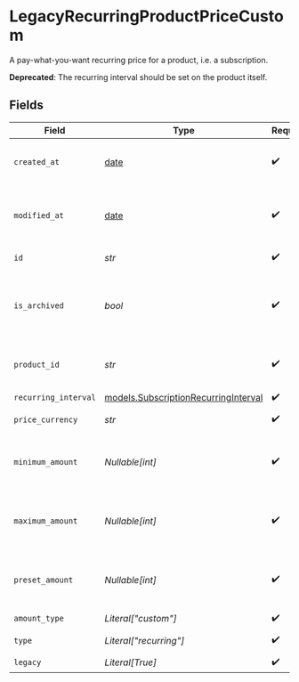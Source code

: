# LegacyRecurringProductPriceCustom

A pay-what-you-want recurring price for a product, i.e. a subscription.

**Deprecated**: The recurring interval should be set on the product itself.


## Fields

| Field                                                                              | Type                                                                               | Required                                                                           | Description                                                                        |
| ---------------------------------------------------------------------------------- | ---------------------------------------------------------------------------------- | ---------------------------------------------------------------------------------- | ---------------------------------------------------------------------------------- |
| `created_at`                                                                       | [date](https://docs.python.org/3/library/datetime.html#date-objects)               | :heavy_check_mark:                                                                 | Creation timestamp of the object.                                                  |
| `modified_at`                                                                      | [date](https://docs.python.org/3/library/datetime.html#date-objects)               | :heavy_check_mark:                                                                 | Last modification timestamp of the object.                                         |
| `id`                                                                               | *str*                                                                              | :heavy_check_mark:                                                                 | The ID of the price.                                                               |
| `is_archived`                                                                      | *bool*                                                                             | :heavy_check_mark:                                                                 | Whether the price is archived and no longer available.                             |
| `product_id`                                                                       | *str*                                                                              | :heavy_check_mark:                                                                 | The ID of the product owning the price.                                            |
| `recurring_interval`                                                               | [models.SubscriptionRecurringInterval](../models/subscriptionrecurringinterval.md) | :heavy_check_mark:                                                                 | N/A                                                                                |
| `price_currency`                                                                   | *str*                                                                              | :heavy_check_mark:                                                                 | The currency.                                                                      |
| `minimum_amount`                                                                   | *Nullable[int]*                                                                    | :heavy_check_mark:                                                                 | The minimum amount the customer can pay.                                           |
| `maximum_amount`                                                                   | *Nullable[int]*                                                                    | :heavy_check_mark:                                                                 | The maximum amount the customer can pay.                                           |
| `preset_amount`                                                                    | *Nullable[int]*                                                                    | :heavy_check_mark:                                                                 | The initial amount shown to the customer.                                          |
| `amount_type`                                                                      | *Literal["custom"]*                                                                | :heavy_check_mark:                                                                 | N/A                                                                                |
| `type`                                                                             | *Literal["recurring"]*                                                             | :heavy_check_mark:                                                                 | The type of the price.                                                             |
| `legacy`                                                                           | *Literal[True]*                                                                    | :heavy_check_mark:                                                                 | N/A                                                                                |